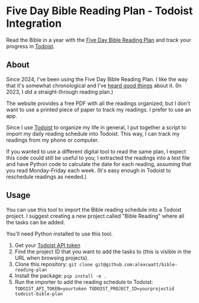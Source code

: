 # Five Day Bible Reading Plan - Todoist Integration

Read the Bible in a year with the [Five Day Bible Reading Plan](https://www.fivedaybiblereading.com/) and track your progress in [Todoist](https://todoist.com/).

## About

Since 2024, I've been using the Five Day Bible Reading Plan. I like the way that it's somewhat chronological and I've [heard good things](https://www.challies.com/articles/how-ill-be-reading-the-bible-in-2024/) about it. (In 2023, I did a straight-through reading plan.)

The website provides a free PDF with all the readings organized, but I don't want to use a printed piece of paper to track my readings. I prefer to use an app.

Since I use [Todoist](https://todoist.com/) to organize my life in general, I put together a script to import my daily reading schedule into Todoist. This way, I can track my readings from my phone or computer.

If you wanted to use a different digital tool to read the same plan, I expect this code could still be useful to you; I extracted the readings into a text file and have Python code to calculate the date for each reading, assuming that you read Monday-Friday each week. (It's easy enough in Todoist to reschedule readings as needed.)

## Usage

You can use this tool to import the Bible reading schedule into a Todoist project. I suggest creating a new project called "Bible Reading" where all the tasks can be added.

You'll need Python installed to use this tool.

1. Get your [Todoist API token](https://todoist.com/help/articles/find-your-api-token-Jpzx9IIlB)
2. Find the project ID that you want to add the tasks to (this is visible in the URL when browsing projects).
3. Clone this repository: `git clone git@github.com:alexcwatt/bible-reading-plan`
4. Install the package: `pip install -e .`
5. Run the importer to add the reading schedule to Todoist: `TODOIST_API_TOKEN=yourtoken TODOIST_PROJECT_ID=yourprojectid todoist-bible-plan`
